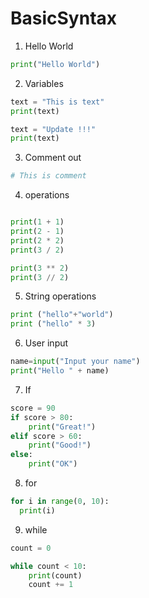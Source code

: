 # BasicSyntax

1. Hello World

```Python
print("Hello World")
```

2. Variables

```Python
text = "This is text"
print(text)

text = "Update !!!"
print(text)
```

3. Comment out

```Python
# This is comment
```

4. operations

```Python

print(1 + 1)
print(2 - 1)
print(2 * 2)
print(3 / 2)

print(3 ** 2)
print(3 // 2)

```

5. String operations

```Python
print ("hello"+"world")
print ("hello" * 3)
```

6. User input

```Python
name=input("Input your name")
print("Hello " + name)
```

7. If

```Python
score = 90
if score > 80:
    print("Great!")
elif score > 60:
    print("Good!")
else:
    print("OK")
```

8. for

```Python
for i in range(0, 10):
  print(i)
```

9. while

```Python
count = 0

while count < 10:
    print(count)
    count += 1

```
